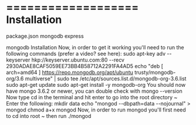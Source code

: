 ===================
Installation
==================
package.json
mongodb
express

mongodb Installation
Now, in order to get it working you'll need to run the following commands (prefer a video? see here):
sudo apt-key adv --keyserver hkp://keyserver.ubuntu.com:80 --recv 2930ADAE8CAF5059EE73BB4B58712A2291FA4AD5
echo "deb [ arch=amd64 ] https://repo.mongodb.org/apt/ubuntu trusty/mongodb-org/3.6 multiverse" | sudo tee /etc/apt/sources.list.d/mongodb-org-3.6.list
sudo apt-get update
sudo apt-get install -y mongodb-org
You should now have mongo 3.6.2 or newer, you can double check with mongo --version 
Now type cd in the terminal and hit enter to go into the root directory ~
Enter the following:
mkdir data
echo "mongod --dbpath=data --nojournal" > mongod
chmod a+x mongod
Now, in order to run mongod you'll first need to cd into root ~ then run ./mongod 
